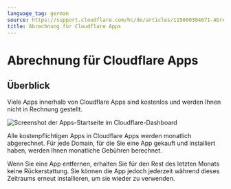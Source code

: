 ```yaml
---
language_tag: german
source: https://support.cloudflare.com/hc/de/articles/115000304671-Abrechnung-f%C3%BCr-Cloudflare-Apps
title: Abrechnung für Cloudflare Apps 
---
```


# Abrechnung für Cloudflare Apps 



## Überblick

Viele Apps innerhalb von Cloudflare Apps sind kostenlos und werden Ihnen nicht in Rechnung gestellt.

![Screenshot der Apps-Startseite im Cloudflare-Dashboard](/support/static/hc-dash-apps_main_page.png)

Alle kostenpflichtigen Apps in Cloudflare Apps werden monatlich abgerechnet. Für jede Domain, für die Sie eine App gekauft und installiert haben, werden Ihnen monatliche Gebühren berechnet.

Wenn Sie eine App entfernen, erhalten Sie für den Rest des letzten Monats keine Rückerstattung. Sie können die App jedoch jederzeit während dieses Zeitraums erneut installieren, um sie wieder zu verwenden.
